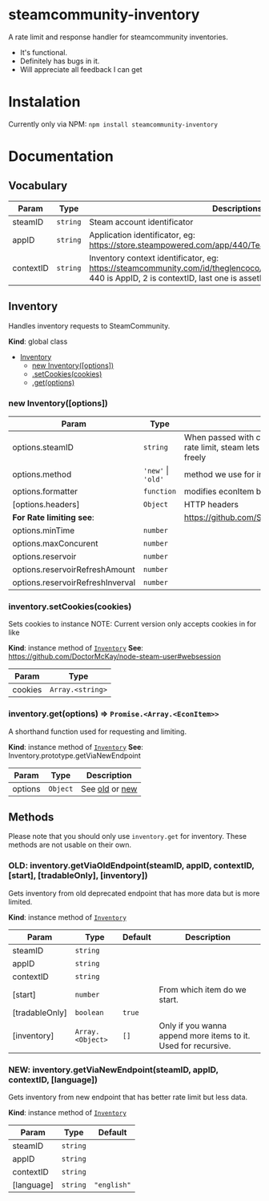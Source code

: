 # steamcommunity-inventory
A rate limit and response handler for steamcommunity inventories.
- It's functional.
- Definitely has bugs in it.
- Will appreciate all feedback I can get

# Instalation
Currently only via NPM: `npm install steamcommunity-inventory`

# Documentation
<a name="Inventory"></a>
## Vocabulary
| Param | Type | Descriptions |
| --- | --- | --- |
| steamID | <code>string</code> | Steam account identificator
| appID | <code>string</code> | Application identificator, eg: https://store.steampowered.com/app/440/Team_Fortress_2/
| contextID | <code>string</code> | Inventory context identificator, eg: https://steamcommunity.com/id/theglencoco/inventory/#440_2_8331418960 440 is AppID, 2 is contextID, last one is assetID

## Inventory
Handles inventory requests to SteamCommunity.

**Kind**: global class

* [Inventory](#Inventory)
    * [new Inventory([options])](#new_Inventory_new)
    * [.setCookies(cookies)](#Inventory+setCookies)
    * [.get(options)](#Inventory+get)

<a name="new_Inventory_new"></a>

### new Inventory([options])

| Param | Type | Description |
| --- | --- | --- |
| options.steamID | <code>string</code> | When passed with cookies,     you don't have to rely on rate limit, steam lets you request your inventory freely |
| options.method | <code>&#x27;new&#x27;</code> \| <code>&#x27;old&#x27;</code> | method we use for inventory |
| options.formatter | <code>function</code> | modifies econItem before being passed into then |
| [options.headers] | <code>Object</code> | HTTP headers |
| **For Rate limiting see**: | | https://github.com/SGrondin/bottleneck#constructor |
| options.minTime | <code>number</code> |  |
| options.maxConcurent | <code>number</code> |  |
| options.reservoir | <code>number</code> |  |
| options.reservoirRefreshAmount | <code>number</code> |  |
| options.reservoirRefreshInverval | <code>number</code> |  |

<a name="Inventory+setCookies"></a>

### inventory.setCookies(cookies)
Sets cookies to instance
NOTE: Current version only accepts cookies in for like

**Kind**: instance method of [<code>Inventory</code>](#Inventory)
**See**: https://github.com/DoctorMcKay/node-steam-user#websession

| Param | Type |
| --- | --- |
| cookies | <code>Array.&lt;string&gt;</code> |

<a name="Inventory+get"></a>

### inventory.get(options) ⇒ <code>Promise.&lt;Array.&lt;EconItem&gt;&gt;</code>
A shorthand function used for requesting and limiting.

**Kind**: instance method of [<code>Inventory</code>](#Inventory)
**See**: Inventory.prototype.getViaNewEndpoint

| Param | Type | Description |
| --- | --- | --- |
| options | <code>Object</code> | See [old](https://github.com/danocmx/node-steamcommunity-inventory#old-inventorygetviaoldendpointsteamid-appid-contextid-start-tradableonly-inventory) or [new](https://github.com/danocmx/node-steamcommunity-inventory#new-inventorygetvianewendpointsteamid-appid-contextid-language) |

## Methods
Please note that you should only use `inventory.get` for inventory.
These methods are not usable on their own.

<a name="Inventory+getViaOldEndpoint"></a>

### OLD: inventory.getViaOldEndpoint(steamID, appID, contextID, [start], [tradableOnly], [inventory])
Gets inventory from old deprecated endpoint that has more data but is more limited.

**Kind**: instance method of [<code>Inventory</code>](#Inventory)

| Param | Type | Default | Description |
| --- | --- | --- | --- |
| steamID | <code>string</code> |  |  |
| appID | <code>string</code> |  |  |
| contextID | <code>string</code> |  |  |
| [start] | <code>number</code> |  | From which item do we start. |
| [tradableOnly] | <code>boolean</code> | <code>true</code> |  |
| [inventory] | <code>Array.&lt;Object&gt;</code> | <code>[]</code> | Only if you wanna append more items to it. Used for recursive. |

<a name="Inventory+getViaNewEndpoint"></a>

### NEW: inventory.getViaNewEndpoint(steamID, appID, contextID, [language])
Gets inventory from new endpoint that has better rate limit but less data.

**Kind**: instance method of [<code>Inventory</code>](#Inventory)

| Param | Type | Default |
| --- | --- | --- |
| steamID | <code>string</code> |  |
| appID | <code>string</code> |  |
| contextID | <code>string</code> |  |
| [language] | <code>string</code> | <code>&quot;english&quot;</code> |
